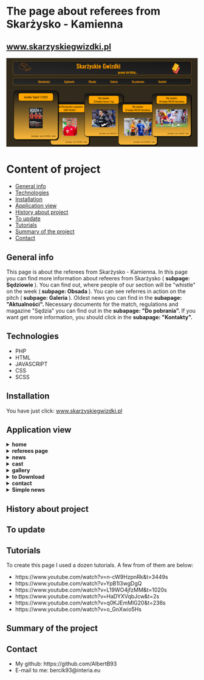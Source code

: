 # The page about referees from Skarżysko - Kamienna <br> 
## www.skarzyskiegwizdki.pl 
![a screenshot presenting the front page of the project website](./images/README/home.png)

# Content of project
* [General info](#general-info)
* [Technologies](#technologies)
* [Installation](#installation)
* [Application view](#application-view)
* [History about project](#history-about-project)
* [To update](#to-update)
* [Tutorials](#tutorials)
* [Summary of the project](#summary-of-the-project)
* [Contact](#contact)

## General info

This page is about the referees from Skarżysko - Kamienna. In this page you can find more information about refeeres from Skarżysko
( <b> subpage: Sędziowie </b>). You can find out, where people of our section will be "whistle" on the week (<b> subpage: Obsada </b>).
You can see referres in action on the pitch (<b> subpage: Galeria </b>).  Oldest news you can find in the <b> subapage: "Aktualności". </b>  Necessary documents for the match, regulations and magazine "Sędzia"
 you can find out in the  <b> subapage: "Do pobrania". </b> If you want get more information, you should click in the <b> subapage: "Kontakty". </b>



## Technologies
<ul>
<li>PHP</li>
<li>HTML</li>
<li>JAVASCRIPT</li>
<li>CSS</li>
<li>SCSS</li>
</ul>

## Installation
You have just click: www.skarzyskiegwizdki.pl

## Application view

<details>
<summary> <b>home</b> </summary>
</br> This image shows home page. This page contains header, menu and five articles, which are newest on this page. </br>
<img src="./images/README/index.PNG">
</details>
 
<details>
<summary> <b>referees page </b> </summary>
</br> This images shows all active refeeres in our referee section. </br>
<img src="./images/README/refs.png">
</br>
</br>If you click on photo, you will be able to see more information about every of us. </br>
<img src="./images/README/refs-pop.PNG">
</details>

<details>
<summary> <b>news</b> </summary>
</br> This image shows the news page. On this page you can read all the news since the creation of the site.</br>
<img src="./images/README/news.png"></br>
<img src="./images/README/news-2.PNG">
</details>

<details>
<summary> <b>cast</b> </summary>
</br> This page contains the cast on the actually round of season. </br></br>
<img src="./images/README/cast.png">
</details>

<details>
<summary> <b>gallery</b> </summary>
</br> On this page you can see our photos from matches </br></br>
<img src="./images/README/gallery.png">
</details>

<details>
<summary> <b>to Download</b> </summary>
</br> This subpage conatins important files for the refeeres.</br></br>
<img src="./images/README/toDownload.png">
</details>

<details>
<summary> <b>contact</b> </summary>
</br> This subpage shows contact to us.</br></br>
<img src="./images/README/contact.png">
</details>

<details>
<summary> <b>Simple news</b> </summary>
</br> This photo shows view from some news in the page.</br></br>
<img src="./images/README/someNews.png">
</details>




## History about project

## To update

## Tutorials

To create this page I used a dozen tutorials. A few from of them are below:

<ul>
<li>https://www.youtube.com/watch?v=n-cW9HzpnRk&t=3449s</li>
<li>https://www.youtube.com/watch?v=YpB1I3wgDgQ</li>
<li>https://www.youtube.com/watch?v=L19WO4jfzMM&t=1020s</li>
<li>https://www.youtube.com/watch?v=HaDYXVqbJcw&t=2s</li>
<li>https://www.youtube.com/watch?v=q0KJEmMlG20&t=236s</li>
<li>https://www.youtube.com/watch?v=o_GnXwio5Hs</li>
</ul>



## Summary of the project

## Contact

<ul>
<li> My github: https://github.com/AlbertB93 </li>
<li>E-mail to me:  bercik93@interia.eu </li>
</ul>
